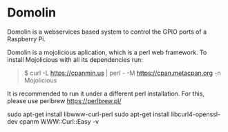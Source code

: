 Domolin
=======
Domolin is a webservices based system to control the GPIO ports of a Raspberry Pi.

Domolin is a mojolicious aplication, which is a perl web framework.
To install Mojolicious with all its dependencies run:

> $ curl -L https://cpanmin.us | perl - -M https://cpan.metacpan.org -n Mojolicious

It is recommended to run it under a different perl installation. For this, please use perlbrew https://perlbrew.pl/

sudo apt-get install libwww-curl-perl
sudo apt-get install libcurl4-openssl-dev
cpanm WWW::Curl::Easy -v

